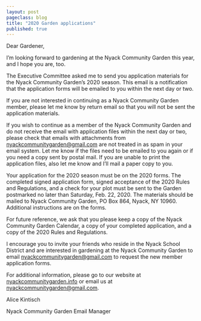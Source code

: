 ```yaml
---
layout: post
pageclass: blog
title: "2020 Garden applications"
published: true
---
```


Dear Gardener,

I’m looking forward to gardening at the Nyack Community Garden this year, and I hope you are, too.

The Executive Committee asked me to send you application materials for the Nyack Community Garden’s 2020 season. This email is a notification that the application forms will be emailed to you within the next day or two.

If you are not interested in continuing as a Nyack Community Garden member, please let me know by return email so that you will not be sent the application materials.

If you wish to continue as a member of the Nyack Community Garden and do not receive the email with application files within the next day or two, please check that emails with attachments from [nyackcommunitygarden@gmail.com](mailto:nyackcommunitygarden@gmail.com) are not treated in as spam in your email system. Let me know if the files need to be emailed to you again or if you need a copy sent by postal mail. If you are unable to print the application files, also let me know and I’ll mail a paper copy to you.

Your application for the 2020 season must be on the 2020 forms. The completed signed application form, signed acceptance of the 2020 Rules and Regulations, and a check for your plot must be sent to the Garden postmarked no later than Saturday, Feb. 22, 2020. The materials should be mailed to Nyack Community Garden, PO Box 864, Nyack, NY 10960. Additional instructions are on the forms.

For future reference, we ask that you please keep a copy of the Nyack Community Garden Calendar, a copy of your completed application, and a copy of the 2020 Rules and Regulations.

I encourage you to invite your friends who reside in the Nyack School District and are interested in gardening at the Nyack Community Garden to email [nyackcommunitygarden@gmail.com](mailto:nyackcommunitygarden@gmail.com) to request the new member application forms.

For additional information, please go to our website at [nyackcommunitygarden.info](http://nyackcommunitygarden.info/) or email us at [nyackcommunitygarden@gmail.com](mailto:nyackcommunitygarden@gmail.com).

Alice Kintisch

Nyack Community Garden Email Manager



